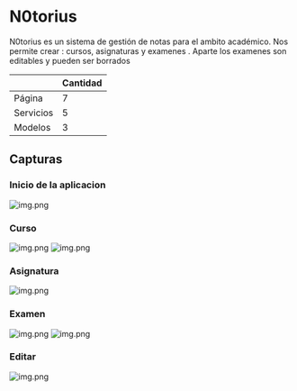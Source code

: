 # N0torius

N0torius es un sistema de gestión de notas para el ambito académico. Nos permite crear : cursos, asignaturas y examenes . Aparte los examenes son editables y pueden ser borrados

|            | Cantidad|
|------------|---------|
|Página	     |    7    |
|Servicios   |    5    |
|Modelos     |    3    |

## Capturas

### Inicio de la aplicacion 

![img.png](capturas/inicio.png)

### Curso 

![img.png](capturas/inicio-curso.png)
![img.png](capturas/inicio-curso-ventana.png)

### Asignatura

![img.png](capturas/inicio-asignatura.png)

### Examen

![img.png](capturas/inicio-examen.png)
![img.png](capturas/inicio-examen-ventana.png)

### Editar

![img.png](capturas/inicio-editar.png)


